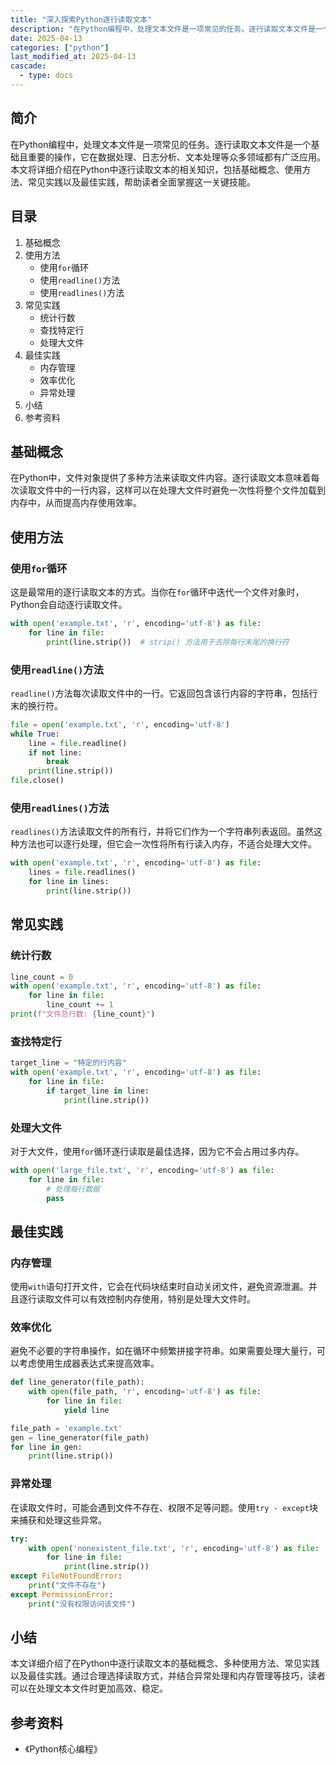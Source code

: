 ```yaml
---
title: "深入探索Python逐行读取文本"
description: "在Python编程中，处理文本文件是一项常见的任务。逐行读取文本文件是一个基础且重要的操作，它在数据处理、日志分析、文本处理等众多领域都有广泛应用。本文将详细介绍在Python中逐行读取文本的相关知识，包括基础概念、使用方法、常见实践以及最佳实践，帮助读者全面掌握这一关键技能。"
date: 2025-04-13
categories: ["python"]
last_modified_at: 2025-04-13
cascade:
  - type: docs
---
```



## 简介
在Python编程中，处理文本文件是一项常见的任务。逐行读取文本文件是一个基础且重要的操作，它在数据处理、日志分析、文本处理等众多领域都有广泛应用。本文将详细介绍在Python中逐行读取文本的相关知识，包括基础概念、使用方法、常见实践以及最佳实践，帮助读者全面掌握这一关键技能。

<!-- more -->
## 目录
1. 基础概念
2. 使用方法
    - 使用`for`循环
    - 使用`readline()`方法
    - 使用`readlines()`方法
3. 常见实践
    - 统计行数
    - 查找特定行
    - 处理大文件
4. 最佳实践
    - 内存管理
    - 效率优化
    - 异常处理
5. 小结
6. 参考资料

## 基础概念
在Python中，文件对象提供了多种方法来读取文件内容。逐行读取文本意味着每次读取文件中的一行内容，这样可以在处理大文件时避免一次性将整个文件加载到内存中，从而提高内存使用效率。

## 使用方法
### 使用`for`循环
这是最常用的逐行读取文本的方式。当你在`for`循环中迭代一个文件对象时，Python会自动逐行读取文件。
```python
with open('example.txt', 'r', encoding='utf-8') as file:
    for line in file:
        print(line.strip())  # strip() 方法用于去除每行末尾的换行符
```
### 使用`readline()`方法
`readline()`方法每次读取文件中的一行。它返回包含该行内容的字符串，包括行末的换行符。
```python
file = open('example.txt', 'r', encoding='utf-8')
while True:
    line = file.readline()
    if not line:
        break
    print(line.strip())
file.close()
```
### 使用`readlines()`方法
`readlines()`方法读取文件的所有行，并将它们作为一个字符串列表返回。虽然这种方法也可以逐行处理，但它会一次性将所有行读入内存，不适合处理大文件。
```python
with open('example.txt', 'r', encoding='utf-8') as file:
    lines = file.readlines()
    for line in lines:
        print(line.strip())
```

## 常见实践
### 统计行数
```python
line_count = 0
with open('example.txt', 'r', encoding='utf-8') as file:
    for line in file:
        line_count += 1
print(f"文件总行数: {line_count}")
```
### 查找特定行
```python
target_line = "特定的行内容"
with open('example.txt', 'r', encoding='utf-8') as file:
    for line in file:
        if target_line in line:
            print(line.strip())
```
### 处理大文件
对于大文件，使用`for`循环逐行读取是最佳选择，因为它不会占用过多内存。
```python
with open('large_file.txt', 'r', encoding='utf-8') as file:
    for line in file:
        # 处理每行数据
        pass
```

## 最佳实践
### 内存管理
使用`with`语句打开文件，它会在代码块结束时自动关闭文件，避免资源泄漏。并且逐行读取文件可以有效控制内存使用，特别是处理大文件时。

### 效率优化
避免不必要的字符串操作，如在循环中频繁拼接字符串。如果需要处理大量行，可以考虑使用生成器表达式来提高效率。
```python
def line_generator(file_path):
    with open(file_path, 'r', encoding='utf-8') as file:
        for line in file:
            yield line

file_path = 'example.txt'
gen = line_generator(file_path)
for line in gen:
    print(line.strip())
```

### 异常处理
在读取文件时，可能会遇到文件不存在、权限不足等问题。使用`try - except`块来捕获和处理这些异常。
```python
try:
    with open('nonexistent_file.txt', 'r', encoding='utf-8') as file:
        for line in file:
            print(line.strip())
except FileNotFoundError:
    print("文件不存在")
except PermissionError:
    print("没有权限访问该文件")
```

## 小结
本文详细介绍了在Python中逐行读取文本的基础概念、多种使用方法、常见实践以及最佳实践。通过合理选择读取方式，并结合异常处理和内存管理等技巧，读者可以在处理文本文件时更加高效、稳定。

## 参考资料
- 《Python核心编程》